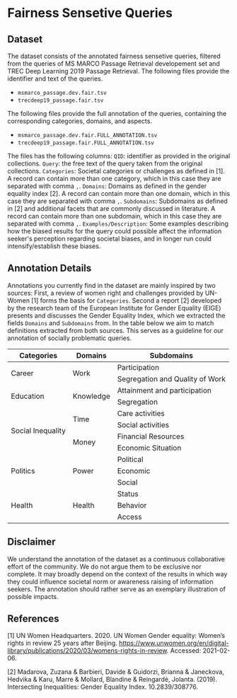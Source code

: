 # Fairness Sensetive Queries

## Dataset

The dataset consists of the annotated fairness sensetive queries, filtered from the queries of MS MARCO Passage Retrieval developement set and TREC Deep Learning 2019 Passage Retrieval. The following files provide the identifier and text of the queries.

- `msmarco_passage.dev.fair.tsv`
- `trecdeep19_passage.fair.tsv`

The following files provide the full annotation of the queries, containing the corresponding categories, domains, and aspects.  

- `msmarco_passage.dev.fair.FULL_ANNOTATION.tsv`
- `trecdeep19_passage.fair.FULL_ANNOTATION.tsv`

The files has the following columns:
`QID`: identifier as provided in the original collections.
`Query`:  the free text of the query taken from the original collections.
`Categories`: Societal categories or challenges as defined in [1]. A record can contain more than one category, which in this case they are separated with comma `,`.
`Domains`: Domains as defined in the gender equality index [2].	A record can contain more than one domain, which in this case they are separated with comma `,`.
`Subdomains`: Subdomains as defined in [2] and additional facets that are commonly discussed in literature. A record can contain more than one subdomain, which in this case they are separated with comma `,`.
`Examples/Description`:  Some examples describing how the biased results for the query could possible affect the information seeker's perception regarding societal biases, and in longer run could intensify/establish these biases.

## Annotation Details
Annotations you currently find in the dataset are mainly inspired by two sources: First, a review of women right and challenges provided by UN-Women [1] forms the basis for `Categories`. Second a report [2] developed by the research team of the European Institute for Gender Equality (EIGE) presents and discusses the Gender Equality Index, which we extracted the fields `Domains` and `Subdomains` from. In the table below we aim to match definitions extracted from both sources. This serves as a guideline for our annotation of socially problematic queries.

<table>
    <thead>
        <tr>
            <th>Categories</th>
            <th>Domains</th>
            <th>Subdomains</th>
        </tr>
    </thead>
    <tbody>
        <tr>
            <td rowspan=2>Career</td>
            <td rowspan=2>Work</td>
            <td>Participation</td>
        </tr>
        <tr>
            <td>Segregation and Quality of Work</td>
        </tr>
        <tr>
            <td rowspan=2>Education</td>
            <td rowspan=2>Knowledge</td>
            <td>Attainment and participation</td>
        </tr>
        <tr>
            <td>Segregation</td>
        </tr>
        <tr>
            <td rowspan=4>Social Inequality</td>
            <td rowspan=2>Time</td>
            <td>Care activities</td>
        </tr>
        <tr>
            <td>Social activities</td>
        </tr>
        <tr>
            <td rowspan=2>Money</td>
            <td>Financial Resources</td>
        </tr>
        <tr>
            <td>Economic Situation</td>
        </tr>
        <tr>
            <td rowspan=3>Politics</td>
            <td rowspan=3>Power</td>
            <td>Political</td>
        </tr>
        <tr>
            <td>Economic</td>
        </tr>
        <tr>
            <td>Social</td>
        </tr>
        <tr>
            <td rowspan=3>Health</td>
            <td rowspan=3>Health</td>
            <td>Status</td>
        </tr>
        <tr>
            <td>Behavior</td>
        </tr>
        <tr>
            <td>Access</td>
        </tr>
    </tbody>
</table>

## Disclaimer
We understand the annotation of the dataset as a continuous collaborative effort of the community. We do not argue them to be exclusive nor complete. It may broadly depend on the context of the results in which way they could influence societal norm or awareness raising of information seekers. The annotation should rather serve as an exemplary illustration of possible impacts.

## References
[1] UN Women Headquarters. 2020. UN Women Gender equality: Women’s rights in review 25 years after Beijing. https://www.unwomen.org/en/digital-library/publications/2020/03/womens-rights-in-review. Accessed: 2021-02-06.

[2] Madarova, Zuzana & Barbieri, Davide & Guidorzi, Brianna & Janeckova, Hedvika & Karu, Marre & Mollard, Blandine & Reingardė, Jolanta. (2019). Intersecting Inequalities: Gender Equality Index. 10.2839/308776.


